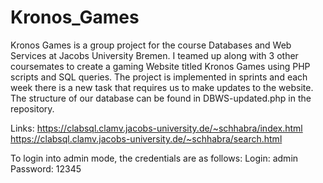 # Kronos_Games

Kronos Games is a group project for the course Databases and Web Services at Jacobs University Bremen. I teamed up along with 3 other coursemates to create a gaming Website titled Kronos Games using PHP scripts and SQL queries. The project is implemented in sprints and each week there is a new task that requires us to make updates to the website. The structure of our database can be found in DBWS-updated.php in the repository.

Links: 
https://clabsql.clamv.jacobs-university.de/~schhabra/index.html
https://clabsql.clamv.jacobs-university.de/~schhabra/search.html

To login into admin mode, the credentials are as follows:
Login: admin
Password: 12345
